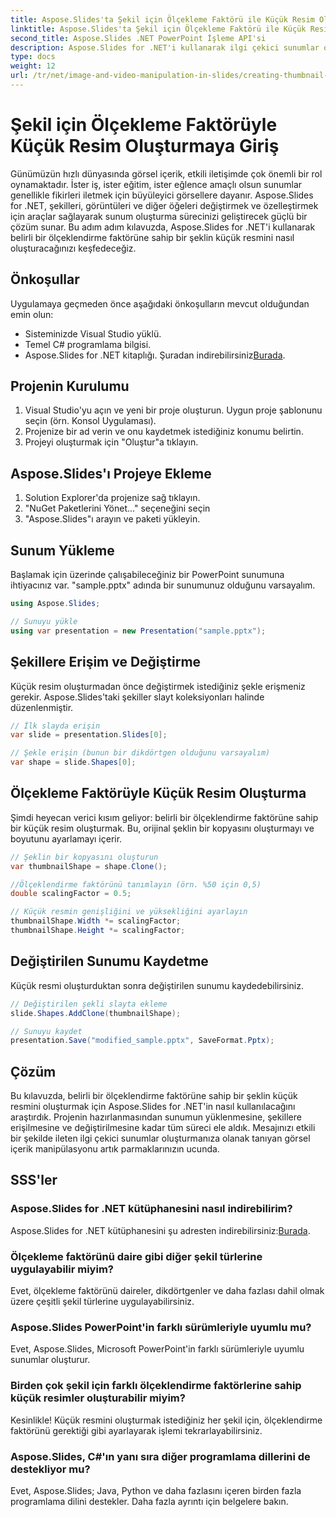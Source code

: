 ```yaml
---
title: Aspose.Slides'ta Şekil için Ölçekleme Faktörü ile Küçük Resim Oluşturma
linktitle: Aspose.Slides'ta Şekil için Ölçekleme Faktörü ile Küçük Resim Oluşturma
second_title: Aspose.Slides .NET PowerPoint İşleme API'si
description: Aspose.Slides for .NET'i kullanarak ilgi çekici sunumlar oluşturmayı öğrenin! Şekiller için ölçeklendirme faktörlerine sahip küçük resimler oluşturmak için kaynak kodunun tamamını içeren adım adım kılavuzumuzu izleyin.
type: docs
weight: 12
url: /tr/net/image-and-video-manipulation-in-slides/creating-thumbnail-scaling-factor-shape/
---
```


# Şekil için Ölçekleme Faktörüyle Küçük Resim Oluşturmaya Giriş

Günümüzün hızlı dünyasında görsel içerik, etkili iletişimde çok önemli bir rol oynamaktadır. İster iş, ister eğitim, ister eğlence amaçlı olsun sunumlar genellikle fikirleri iletmek için büyüleyici görsellere dayanır. Aspose.Slides for .NET, şekilleri, görüntüleri ve diğer öğeleri değiştirmek ve özelleştirmek için araçlar sağlayarak sunum oluşturma sürecinizi geliştirecek güçlü bir çözüm sunar. Bu adım adım kılavuzda, Aspose.Slides for .NET'i kullanarak belirli bir ölçeklendirme faktörüne sahip bir şeklin küçük resmini nasıl oluşturacağınızı keşfedeceğiz.

## Önkoşullar

Uygulamaya geçmeden önce aşağıdaki önkoşulların mevcut olduğundan emin olun:

- Sisteminizde Visual Studio yüklü.
- Temel C# programlama bilgisi.
-  Aspose.Slides for .NET kitaplığı. Şuradan indirebilirsiniz[Burada](https://releases.aspose.com/slides/net/).

## Projenin Kurulumu

1. Visual Studio'yu açın ve yeni bir proje oluşturun. Uygun proje şablonunu seçin (örn. Konsol Uygulaması).
2. Projenize bir ad verin ve onu kaydetmek istediğiniz konumu belirtin.
3. Projeyi oluşturmak için "Oluştur"a tıklayın.

## Aspose.Slides'ı Projeye Ekleme

1. Solution Explorer'da projenize sağ tıklayın.
2. "NuGet Paketlerini Yönet..." seçeneğini seçin
3. "Aspose.Slides"ı arayın ve paketi yükleyin.

## Sunum Yükleme

Başlamak için üzerinde çalışabileceğiniz bir PowerPoint sunumuna ihtiyacınız var. "sample.pptx" adında bir sunumunuz olduğunu varsayalım.

```csharp
using Aspose.Slides;

// Sunuyu yükle
using var presentation = new Presentation("sample.pptx");
```

## Şekillere Erişim ve Değiştirme

Küçük resim oluşturmadan önce değiştirmek istediğiniz şekle erişmeniz gerekir. Aspose.Slides'taki şekiller slayt koleksiyonları halinde düzenlenmiştir.

```csharp
// İlk slayda erişin
var slide = presentation.Slides[0];

// Şekle erişin (bunun bir dikdörtgen olduğunu varsayalım)
var shape = slide.Shapes[0];
```

## Ölçekleme Faktörüyle Küçük Resim Oluşturma

Şimdi heyecan verici kısım geliyor: belirli bir ölçeklendirme faktörüne sahip bir küçük resim oluşturmak. Bu, orijinal şeklin bir kopyasını oluşturmayı ve boyutunu ayarlamayı içerir.

```csharp
// Şeklin bir kopyasını oluşturun
var thumbnailShape = shape.Clone();

//Ölçeklendirme faktörünü tanımlayın (örn. %50 için 0,5)
double scalingFactor = 0.5;

// Küçük resmin genişliğini ve yüksekliğini ayarlayın
thumbnailShape.Width *= scalingFactor;
thumbnailShape.Height *= scalingFactor;
```

## Değiştirilen Sunumu Kaydetme

Küçük resmi oluşturduktan sonra değiştirilen sunumu kaydedebilirsiniz.

```csharp
// Değiştirilen şekli slayta ekleme
slide.Shapes.AddClone(thumbnailShape);

// Sunuyu kaydet
presentation.Save("modified_sample.pptx", SaveFormat.Pptx);
```

## Çözüm

Bu kılavuzda, belirli bir ölçeklendirme faktörüne sahip bir şeklin küçük resmini oluşturmak için Aspose.Slides for .NET'in nasıl kullanılacağını araştırdık. Projenin hazırlanmasından sunumun yüklenmesine, şekillere erişilmesine ve değiştirilmesine kadar tüm süreci ele aldık. Mesajınızı etkili bir şekilde ileten ilgi çekici sunumlar oluşturmanıza olanak tanıyan görsel içerik manipülasyonu artık parmaklarınızın ucunda.

## SSS'ler

### Aspose.Slides for .NET kütüphanesini nasıl indirebilirim?

 Aspose.Slides for .NET kütüphanesini şu adresten indirebilirsiniz:[Burada](https://releases.aspose.com/slides/net/).

### Ölçekleme faktörünü daire gibi diğer şekil türlerine uygulayabilir miyim?

Evet, ölçekleme faktörünü daireler, dikdörtgenler ve daha fazlası dahil olmak üzere çeşitli şekil türlerine uygulayabilirsiniz.

### Aspose.Slides PowerPoint'in farklı sürümleriyle uyumlu mu?

Evet, Aspose.Slides, Microsoft PowerPoint'in farklı sürümleriyle uyumlu sunumlar oluşturur.

### Birden çok şekil için farklı ölçeklendirme faktörlerine sahip küçük resimler oluşturabilir miyim?

Kesinlikle! Küçük resmini oluşturmak istediğiniz her şekil için, ölçeklendirme faktörünü gerektiği gibi ayarlayarak işlemi tekrarlayabilirsiniz.

### Aspose.Slides, C#'ın yanı sıra diğer programlama dillerini de destekliyor mu?

Evet, Aspose.Slides; Java, Python ve daha fazlasını içeren birden fazla programlama dilini destekler. Daha fazla ayrıntı için belgelere bakın.